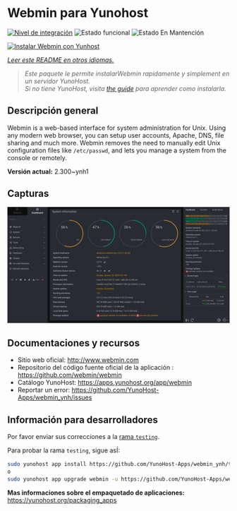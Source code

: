 <!--
Este archivo README esta generado automaticamente<https://github.com/YunoHost/apps/tree/master/tools/readme_generator>
No se debe editar a mano.
-->

# Webmin para Yunohost

[![Nivel de integración](https://apps.yunohost.org/badge/integration/webmin)](https://ci-apps.yunohost.org/ci/apps/webmin/)
![Estado funcional](https://apps.yunohost.org/badge/state/webmin)
![Estado En Mantención](https://apps.yunohost.org/badge/maintained/webmin)

[![Instalar Webmin con Yunhost](https://install-app.yunohost.org/install-with-yunohost.svg)](https://install-app.yunohost.org/?app=webmin)

*[Leer este README en otros idiomas.](./ALL_README.md)*

> *Este paquete le permite instalarWebmin rapidamente y simplement en un servidor YunoHost.*  
> *Si no tiene YunoHost, visita [the guide](https://yunohost.org/install) para aprender como instalarla.*

## Descripción general

Webmin is a web-based interface for system administration for Unix. Using any modern web browser, you can setup user accounts, Apache, DNS, file sharing and much more. Webmin removes the need to manually edit Unix configuration files like `/etc/passwd`, and lets you manage a system from the console or remotely.

**Versión actual:** 2.300~ynh1

## Capturas

![Captura de Webmin](./doc/screenshots/screenshot.png)

## Documentaciones y recursos

- Sitio web oficial: <http://www.webmin.com>
- Repositorio del código fuente oficial de la aplicación : <https://github.com/webmin/webmin>
- Catálogo YunoHost: <https://apps.yunohost.org/app/webmin>
- Reportar un error: <https://github.com/YunoHost-Apps/webmin_ynh/issues>

## Información para desarrolladores

Por favor enviar sus correcciones a la [rama `testing`](https://github.com/YunoHost-Apps/webmin_ynh/tree/testing).

Para probar la rama `testing`, sigue asÍ:

```bash
sudo yunohost app install https://github.com/YunoHost-Apps/webmin_ynh/tree/testing --debug
o
sudo yunohost app upgrade webmin -u https://github.com/YunoHost-Apps/webmin_ynh/tree/testing --debug
```

**Mas informaciones sobre el empaquetado de aplicaciones:** <https://yunohost.org/packaging_apps>
